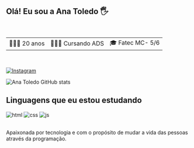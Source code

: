 ## Olá! Eu sou a Ana Toledo 🖐️
<br>
                  
<div align="center">
   <table>
      <tr>        
         <td>🙋🏾‍♀️ 20 anos</td>
         <td>👩🏾‍💻 Cursando ADS</td>
         <td>🎓 Fatec MC- 5/6</td>
      </tr>
   </table>
</div>

<br> 



[![Instagram](https://img.shields.io/badge/Instagram-E4405F?style=for-the-badge&logo=instagram&logoColor=white)](https://www.instagram.com/anatoledox/)


![Ana Toledo GitHub stats](https://github-readme-stats.vercel.app/api?username=anatoledo01&show_icons=true&theme=radical)

     


## Linguagens que eu estou estudando

<div style="display: inline_block">
  <img align="center" alt="html" src="https://img.shields.io/badge/HTML5-E34F26?style=for-the-badge&logo=html5&logoColor=white" />
  <img align="center" alt="css" src="https://img.shields.io/badge/CSS3-1572B6?style=for-the-badge&logo=css3&logoColor=white" />
  <img align="center" alt="js" src="https://img.shields.io/badge/JavaScript-F7DF1E?style=for-the-badge&logo=javascript&logoColor=black" />
  
</div><br/>

Apaixonada por tecnologia e com o propósito de  mudar a vida das pessoas através da programação.

